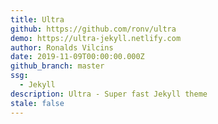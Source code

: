 ```yaml
---
title: Ultra
github: https://github.com/ronv/ultra
demo: https://ultra-jekyll.netlify.com
author: Ronalds Vilcins
date: 2019-11-09T00:00:00.000Z
github_branch: master
ssg:
  - Jekyll
description: Ultra - Super fast Jekyll theme
stale: false
---
```

